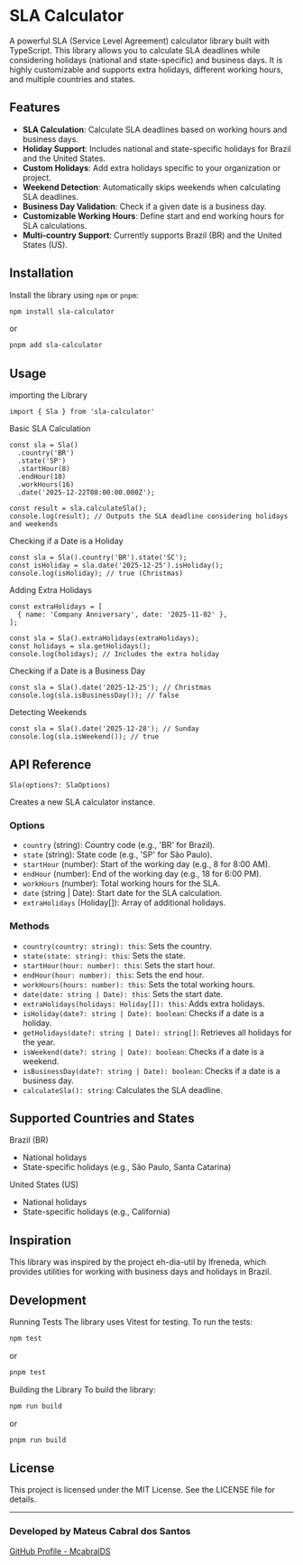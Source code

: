 # SLA Calculator

A powerful SLA (Service Level Agreement) calculator library built with TypeScript. This library allows you to calculate SLA deadlines while considering holidays (national and state-specific) and business days. It is highly customizable and supports extra holidays, different working hours, and multiple countries and states.

## Features

- **SLA Calculation**: Calculate SLA deadlines based on working hours and business days.
- **Holiday Support**: Includes national and state-specific holidays for Brazil and the United States.
- **Custom Holidays**: Add extra holidays specific to your organization or project.
- **Weekend Detection**: Automatically skips weekends when calculating SLA deadlines.
- **Business Day Validation**: Check if a given date is a business day.
- **Customizable Working Hours**: Define start and end working hours for SLA calculations.
- **Multi-country Support**: Currently supports Brazil (BR) and the United States (US).

## Installation

Install the library using `npm` or `pnpm`:

```bash
npm install sla-calculator
```

or 

```bash
pnpm add sla-calculator
``` 

## Usage
importing the Library

```
import { Sla } from 'sla-calculator'
```

Basic SLA Calculation

```
const sla = Sla()
  .country('BR')
  .state('SP')
  .startHour(8)
  .endHour(18)
  .workHours(16)
  .date('2025-12-22T08:00:00.000Z');

const result = sla.calculateSla();
console.log(result); // Outputs the SLA deadline considering holidays and weekends
```

Checking if a Date is a Holiday
```
const sla = Sla().country('BR').state('SC');
const isHoliday = sla.date('2025-12-25').isHoliday();
console.log(isHoliday); // true (Christmas)
```

Adding Extra Holidays
```
const extraHolidays = [
  { name: 'Company Anniversary', date: '2025-11-02' },
];

const sla = Sla().extraHolidays(extraHolidays);
const holidays = sla.getHolidays();
console.log(holidays); // Includes the extra holiday
```

Checking if a Date is a Business Day
```
const sla = Sla().date('2025-12-25'); // Christmas
console.log(sla.isBusinessDay()); // false
```

Detecting Weekends

```
const sla = Sla().date('2025-12-28'); // Sunday
console.log(sla.isWeekend()); // true
```


## API Reference
`Sla(options?: SlaOptions)`

Creates a new SLA calculator instance.

### Options
- `country` (string): Country code (e.g., 'BR' for Brazil).
- `state` (string): State code (e.g., 'SP' for São Paulo).
- `startHour` (number): Start of the working day (e.g., 8 for 8:00 AM).
- `endHour` (number): End of the working day (e.g., 18 for 6:00 PM).
- `workHours` (number): Total working hours for the SLA.
- `date` (string | Date): Start date for the SLA calculation.
- `extraHolidays` (Holiday[]): Array of additional holidays.

### Methods
- `country(country: string): this`: Sets the country.
- `state(state: string): this`: Sets the state.
- `startHour(hour: number): this`: Sets the start hour.
- `endHour(hour: number): this`: Sets the end hour.
- `workHours(hours: number): this`: Sets the total working hours.
- `date(date: string | Date): this`: Sets the start date.
- `extraHolidays(holidays: Holiday[]): this`: Adds extra holidays.
- `isHoliday(date?: string | Date): boolean`: Checks if a date is a holiday.
- `getHolidays(date?: string | Date): string[]`: Retrieves all holidays for the year.
- `isWeekend(date?: string | Date): boolean`: Checks if a date is a weekend.
- `isBusinessDay(date?: string | Date): boolean`: Checks if a date is a business day.
- `calculateSla(): string`: Calculates the SLA deadline.

## Supported Countries and States
Brazil (BR)
- National holidays
- State-specific holidays (e.g., São Paulo, Santa Catarina)

United States (US)
- National holidays
- State-specific holidays (e.g., California)

## Inspiration
This library was inspired by the project eh-dia-util by lfreneda, which provides utilities for working with business days and holidays in Brazil.

## Development
Running Tests
The library uses Vitest for testing. To run the tests:
```bash
npm test
```

or
```bash
pnpm test
```

Building the Library
To build the library:
```bash
npm run build
```

or
```bash
pnpm run build
```


## License
This project is licensed under the MIT License. See the LICENSE file for details.

---
### Developed by Mateus Cabral dos Santos

[GitHub Profile - McabralDS](https://github.com/McabralDS)

